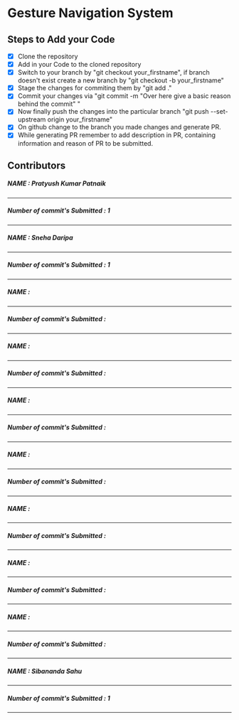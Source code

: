 # Gesture Navigation System

## Steps to Add your Code
- [x] Clone the repository
- [x] Add in your Code to the cloned repository
- [x] Switch to your branch by "git checkout your_firstname", if branch doesn't exist create a new branch by "git checkout -b your_firstname"
- [x] Stage the changes for commiting them by "git add ."
- [x] Commit your changes via "git commit -m "Over here give a basic reason behind the commit" "
- [x] Now finally push the changes into the particular branch "git push --set-upstream origin your_firstname"  
- [x] On github change to the branch you made changes and generate PR.
- [x] While generating PR remember to add description in PR, containing information and reason of PR to be submitted.  

## Contributors

##### NAME : Pratyush Kumar Patnaik
---------------
##### Number of commit's Submitted : 1 
---------------

##### NAME : Sneha Daripa
---------------
##### Number of commit's Submitted : 1
---------------

##### NAME :
---------------
##### Number of commit's Submitted :
---------------

##### NAME :
---------------
##### Number of commit's Submitted :
---------------

##### NAME :
---------------
##### Number of commit's Submitted :
---------------

##### NAME :
---------------
##### Number of commit's Submitted :
---------------

##### NAME :
---------------
##### Number of commit's Submitted :
---------------

##### NAME :
---------------
##### Number of commit's Submitted :
---------------

##### NAME :
---------------
##### Number of commit's Submitted :
---------------

##### NAME : Sibananda Sahu
---------------
##### Number of commit's Submitted : 1
---------------
